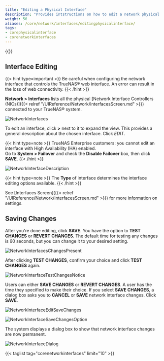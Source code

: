 ```yaml
---
title: "Editing a Physical Interface"
description: "Provides intstructions on how to edit a network physical interface on TrueNAS CORE."
weight: 50
aliases: /core/network/interfaces/editingphysicalinterface/
tags:
- corephysicalinterface
- corenetworkinterfaces
---
```


{{<toc>}}

## Interface Editing ###

{{< hint type=important >}}
Be careful when configuring the network interface that controls the TrueNAS® web interface. An error can result in the loss of web connectivity.
{{< /hint >}}

**Network > Interfaces** lists all the physical [Network Interface Controllers (NICs)]({{< relref "/UIReference/Network/InterfacesScreen.md" >}}) connected
to your TrueNAS® system. 

![NetworkInterfaces](/images/CORE/13.0/NetworkInterfaces.png "Interfaces List")

To edit an interface, click **>** next to it to expand the view. This provides a general description about the chosen interface. Click *EDIT*.

{{< hint type=note >}}
TrueNAS Enterprise customers: you cannot edit an interface with High Availability (HA) enabled.  
Go to **System > Failover** and check the **Disable Failover** box, then click **SAVE**.
{{< /hint >}}

![NetworkInterfaceDescription](/images/CORE/13.0/NetworkInterfaceDescriptionView.png "Network Interface Description")

{{< hint type=note >}}
The **Type** of interface determines the interface editing options available.
{{< /hint >}}

See [Interfaces Screen]({{< relref "/UIReference/Network/InterfacesScreen.md" >}}) for more information on settings.

## Saving Changes ##

After you're done editing, click **SAVE**. You have the option to **TEST CHANGES** or **REVERT CHANGES**. The default time for testing any changes is 60 seconds, but you can change it to your desired setting.  

![NetworkInterfacesChangesPresent](/images/CORE/13.0/NetworkInterfacesChangesPresent.png "Interface Changes Detected")

After clicking **TEST CHANGES**, confirm your choice and click **TEST CHANGES** again.

![NetworkInterfaceTestChangesNotice](/images/CORE/12.0/NetworkInterfaceTestChangesNotice.png "Network Interface Test Changes Notice")

Users can either **SAVE CHANGES** or **REVERT CHANGES**. A user has the time they specified to make their choice. If you select **SAVE CHANGES**, a dialog box asks you to **CANCEL** or **SAVE** network interface changes. Click **SAVE**.

![NetworkInterfaceEditSaveChanges](/images/CORE/12.0/NetworkInterfaceEditSaveChanges.png "Network Interface Edit Save Changes ")


![NetworkInterfaceSaveChangesOption](/images/CORE/12.0/NetworkInterfaceSaveChangesOption.png "Network Interface Save Changes Option ")

The system displays a dialog box to show that network interface changes are now permanent.

![NetworkInterfaceDialog](/images/CORE/12.0/NetworkInterfaceDialogBox.png "Network Interface Dialog Box ")

{{< taglist tag="corenetworkinterfaces" limit="10" >}}

